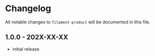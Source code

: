 # Changelog

All notable changes to `filament-product` will be documented in this file.

## 1.0.0 - 202X-XX-XX

- initial release
